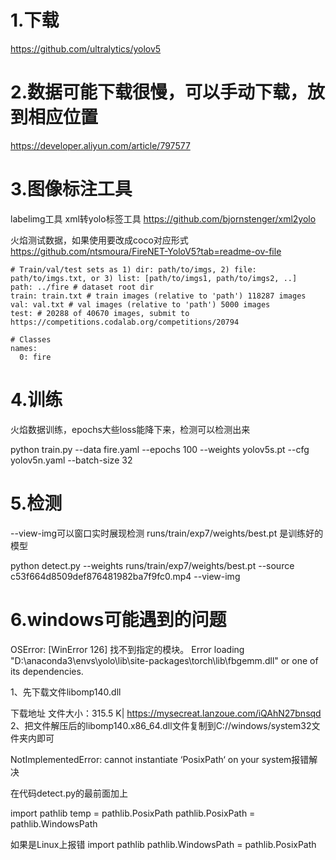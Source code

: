 # 1.下载
https://github.com/ultralytics/yolov5


# 2.数据可能下载很慢，可以手动下载，放到相应位置
https://developer.aliyun.com/article/797577




# 3.图像标注工具
labelimg工具
xml转yolo标签工具
https://github.com/bjornstenger/xml2yolo

火焰测试数据，如果使用要改成coco对应形式
https://github.com/ntsmoura/FireNET-YoloV5?tab=readme-ov-file

```
# Train/val/test sets as 1) dir: path/to/imgs, 2) file: path/to/imgs.txt, or 3) list: [path/to/imgs1, path/to/imgs2, ..]
path: ../fire # dataset root dir
train: train.txt # train images (relative to 'path') 118287 images
val: val.txt # val images (relative to 'path') 5000 images
test: # 20288 of 40670 images, submit to https://competitions.codalab.org/competitions/20794

# Classes
names:
  0: fire
``` 

# 4.训练
火焰数据训练，epochs大些loss能降下来，检测可以检测出来

python train.py --data fire.yaml --epochs 100 --weights yolov5s.pt --cfg yolov5n.yaml  --batch-size 32


# 5.检测
--view-img可以窗口实时展现检测
runs/train/exp7/weights/best.pt 是训练好的模型

python detect.py --weights runs/train/exp7/weights/best.pt --source c53f664d8509def876481982ba7f9fc0.mp4 --view-img


# 6.windows可能遇到的问题

OSError: [WinError 126] 找不到指定的模块。 Error loading "D:\anaconda3\envs\yolo\lib\site-packages\torch\lib\fbgemm.dll" or one of its dependencies.

1、先下载文件libomp140.dll

下载地址
文件大小：315.5 K|
https://mysecreat.lanzoue.com/iQAhN27bnsqd
2、把文件解压后的libomp140.x86_64.dll文件复制到C://windows/system32文件夹内即可




NotImplementedError: cannot instantiate ‘PosixPath‘ on your system报错解决


在代码detect.py的最前面加上

import pathlib
temp = pathlib.PosixPath
pathlib.PosixPath = pathlib.WindowsPath


如果是Linux上报错
import pathlib
pathlib.WindowsPath = pathlib.PosixPath
